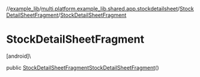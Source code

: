//[example_lib](../../../index.md)/[multi.platform.example_lib.shared.app.stockdetailsheet](../index.md)/[StockDetailSheetFragment](index.md)/[StockDetailSheetFragment](-stock-detail-sheet-fragment.md)

# StockDetailSheetFragment

[android]\

public [StockDetailSheetFragment](index.md)[StockDetailSheetFragment](-stock-detail-sheet-fragment.md)()
